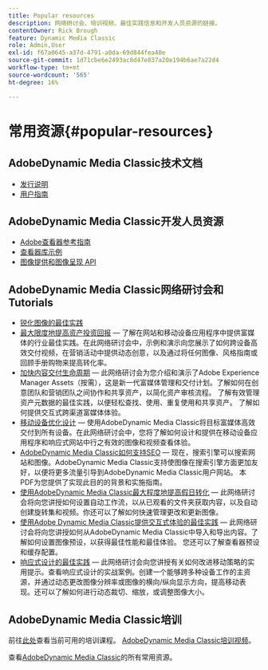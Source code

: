 ```yaml
---
title: Popular resources
description: 网络研讨会、培训视频、最佳实践信息和开发人员资源的链接。
contentOwner: Rick Brough
feature: Dynamic Media Classic
role: Admin,User
exl-id: f67a0645-a37d-4791-a0da-69d844fea40e
source-git-commit: 1d71cbe6e2493ac8d47e837a20e194b6ae7a22d4
workflow-type: tm+mt
source-wordcount: '565'
ht-degree: 16%

---
```


# 常用资源{#popular-resources}

## AdobeDynamic Media Classic技术文档

* [发行说明](https://experienceleague.adobe.com/docs/dynamic-media-developer-resources/release-notes/s7rn2017.html)
* [用户指南](introduction.md)

## AdobeDynamic Media Classic开发人员资源

* [Adobe查看器参考指南](https://experienceleague.adobe.com/docs/dynamic-media-developer-resources.html)
* [查看器库示例](https://landing.adobe.com/zh-Hans/na/dynamic-media/ctir-2755/live-demos.html)
* [图像提供和图像呈现 API](https://experienceleague.adobe.com/docs/dynamic-media-developer-resources.html)

## AdobeDynamic Media Classic网络研讨会和Tutorials

* [锐化图像的最佳实践](/help/assets/s7_sharpening_images.pdf)
* [最大限度地提高资产投资回报](https://adobecustomersuccess.adobeconnect.com/p5ar3hfrrec/?launcher=false&amp;fcsContent=true&amp;pbMode=normal&amp;proto=true)  — 了解在网站和移动设备应用程序中提供富媒体的行业最佳实践。在此网络研讨会中，示例和演示向您展示了如何跨设备高效交付视频，在营销活动中提供动态创意，以及通过将任何图像、风格指南或回顾手册购物来提高转化率。
* [加快内容交付生命周期](https://adobecustomersuccess.adobeconnect.com/p88ducm9pqv/)  — 此网络研讨会为您介绍和演示了Adobe Experience Manager Assets（按需），这是新一代富媒体管理和交付计划。了解如何在创意团队和营销团队之间协作和共享资产，以简化资产审核流程。 了解有效管理资产元数据的最佳实践，以便轻松查找、使用、重复使用和共享资产。 了解如何提供交互式跨渠道富媒体体验。
* [移动设备优化设计](https://adobecustomersuccess.adobeconnect.com/p6oqd3wydif/?launcher=false&amp;fcsContent=true&amp;pbMode=normal&amp;proto=true)  — 使用AdobeDynamic Media Classic将目标富媒体高效交付到所有设备。在此网络研讨会中，您将了解如何设计和提供在移动设备应用程序和响应式网站中行之有效的图像和视频查看体验。
* [AdobeDynamic Media Classic如何支持SEO](/help/assets/s7_seo.pdf)  — 现在，搜索引擎可以搜索网站和图像。AdobeDynamic Media Classic支持使图像在搜索引擎方面更加友好，以便将更多流量引导到AdobeDynamic Media Classic用户网站。 本PDF为您提供了实现此目的的背景和实施指南。
* [使用AdobeDynamic Media Classic最大程度地提高假日转化](https://adobecustomersuccess.adobeconnect.com/p32n1yr85c9/?proto=true)  — 此网络研讨会将向您讲授如何设置自动工作流，以从已观看的文件夹获取内容，以及自动创建旋转集和视频。你还可以了解如何快速管理更改和更新图像。
* [使用Adobe Dynamic Media Classic提供交互式体验的最佳实践](https://seminars.adobeconnect.com/p7wb8ej3u6d/)  — 此网络研讨会将向您讲授如何从AdobeDynamic Media Classic中导入和导出内容。了解如何设置图像预设，以获得最佳性能和最佳体验。 您还可以了解查看器预设和缓存配置。
* [响应式设计的最佳实践](https://offers.adobe.com/en/na/marketing/landings/_40458_responsive_design_live_on_demand_webinar.html)  — 此网络研讨会向您讲授有关如何改进移动策略的实用提示。查看响应式设计的实战案例。创建一个能够跨多种设备工作的主资源，并通过动态更改图像分辨率或图像的横向/纵向显示方向，提高移动表现。还可以了解如何进行动态裁切、缩放，或调整图像大小。

## AdobeDynamic Media Classic培训

前往[此处](https://training.adobe.com/training/courses.html#product=adobe-scene7)查看当前可用的培训课程。
[AdobeDynamic Media Classic培训视频](https://experienceleague.adobe.com/docs/dynamic-media-classic/using/intro/training-videos.html#intro)。

查看[AdobeDynamic Media Classic](home.md)的所有常用资源。
